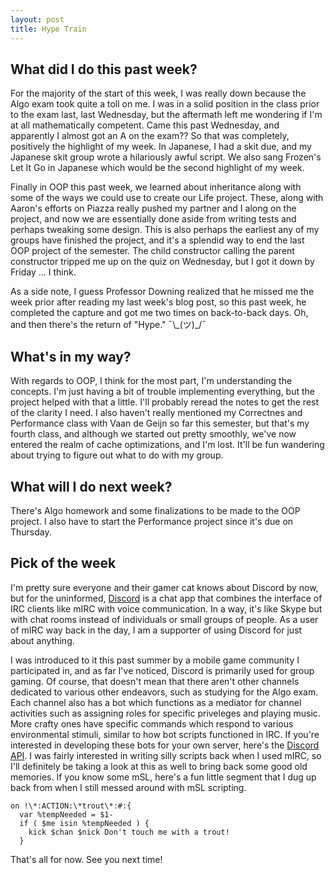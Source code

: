 ```yaml
---
layout: post
title: Hype Train
---
```


## What did I do this past week?

For the majority of the start of this week, I was really down because the Algo exam took quite a toll on me. I was in a solid position in the class prior to the exam last, last Wednesday, but the aftermath left me wondering if I'm at all mathematically competent. Came this past Wednesday, and apparently I almost got an A on the exam?? So that was completely, positively the highlight of my week. In Japanese, I had a skit due, and my Japanese skit group wrote a hilariously awful script. We also sang Frozen's Let It Go in Japanese which would be the second highlight of my week.

Finally in OOP this past week, we learned about inheritance along with some of the ways we could use to create our Life project. These, along with Aaron's efforts on Piazza really pushed my partner and I along on the project, and now we are essentially done aside from writing tests and perhaps tweaking some design. This is also perhaps the earliest any of my groups have finished the project, and it's a splendid way to end the last OOP project of the semester. The child constructor calling the parent constructor tripped me up on the quiz on Wednesday, but I got it down by Friday ... I think.

As a side note, I guess Professor Downing realized that he missed me the week prior after reading my last week's blog post, so this past week, he completed the capture and got me two times on back-to-back days. Oh, and then there's the return of "Hype." ¯\\\_(ツ)\_/¯

## What's in my way?

With regards to OOP, I think for the most part, I'm understanding the concepts. I'm just having a bit of trouble implementing everything, but the project helped with that a little. I'll probably reread the notes to get the rest of the clarity I need. I also haven't really mentioned my Correctnes and Performance class with Vaan de Geijn so far this semester, but that's my fourth class, and although we started out pretty smoothly, we've now entered the realm of cache optimizations, and I'm lost. It'll be fun wandering about trying to figure out what to do with my group.

## What will I do next week?

There's Algo homework and some finalizations to be made to the OOP project. I also have to start the Performance project since it's due on Thursday.

## Pick of the week

I'm pretty sure everyone and their gamer cat knows about Discord by now, but for the uninformed, [Discord](https://discordapp.com/) is a chat app that combines the interface of IRC clients like mIRC with voice communication. In a way, it's like Skype but with chat rooms instead of individuals or small groups of people. As a user of mIRC way back in the day, I am a supporter of using Discord for just about anything.

I was introduced to it this past summer by a mobile game community I participated in, and as far I've noticed, Discord is primarily used for group gaming. Of course, that doesn't mean that there aren't other channels dedicated to various other endeavors, such as studying for the Algo exam. Each channel also has a bot which functions as a mediator for channel activities such as assigning roles for specific priveleges and playing music. More crafty ones have specific commands which respond to various environmental stimuli, similar to how bot scripts functioned in IRC. If you're interested in developing these bots for your own server, here's the [Discord API](https://discordapp.com/developers/docs/intro). I was fairly interested in writing silly scripts back when I used mIRC, so I'll definitely be taking a look at this as well to bring back some good old memories. If you know some mSL, here's a fun little segment that I dug up back from when I still messed around with mSL scripting.

~~~~
on !\*:ACTION:\*trout\*:#:{
  var %tempNeeded = $1-
  if ( $me isin %tempNeeded ) {
    kick $chan $nick Don't touch me with a trout!
  }
~~~~

That's all for now. See you next time!
